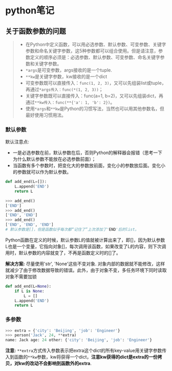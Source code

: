 # python笔记
## 关于函数参数的问题

> * 在Python中定义函数，可以用必选参数、默认参数、可变参数、关键字参数和命名关键字参数，这5种参数都可以组合使用。但是请注意，参数定义的顺序必须是：必选参数、默认参数、可变参数、命名关键字参数和关键字参数。
> * `*args`是可变参数，args接收的是一个tuple.
> * `**kw`是关键字参数，kw接收的是一个dict
> * 可变参数既可以直接传入：`func(1, 2, 3)`，又可以先组装list或tuple，再通过`*args传入：func(*(1, 2, 3))`；
> * 关键字参数既可以直接传入：func(a=1, b=2)，又可以先组装dict，再通过`**kw传入：func(**{'a': 1, 'b': 2})`。
> * 使用`*args`和`**kw`是Python的习惯写法，当然也可以用其他参数名，但最好使用习惯用法。

### 默认参数

默认注意点:

* 一是必选参数在前，默认参数在后，否则Python的解释器会报错（思考一下为什么默认参数不能放在必选参数前面）；
* 当函数有多个参数时，把变化大的参数放前面，变化小的参数放后面。变化小的参数就可以作为默认参数。

```python
def add_end(L=[]):
    L.append('END')
    return L
    
>>> add_end()
['END']
>>> add_end()
['END', 'END']
>>> add_end()
['END', 'END', 'END']
# 默认参数是[]，但是函数似乎每次都“记住了”上次添加了'END'后的list。
```
Python函数在定义的时候，默认参数L的值就被计算出来了，即[]，因为默认参数L也是一个变量，它指向对象[]，每次调用该函数，如果改变了L的内容，则下次调用时，默认参数的内容就变了，不再是函数定义时的[]了。

**解决方案:** 尽量使用'str', 'None'这些不变对象. 对象内部的数据就不能修改，这样就减少了由于修改数据导致的错误。此外，由于对象不变，多任务环境下同时读取对象不需要加锁

```py
def add_end(L=None):
    if L is None:
        L = []
    L.append('END')
    return L
```

### 多参数
```py
>>> extra = {'city': 'Beijing', 'job': 'Engineer'}
>>> person('Jack', 24, **extra)
name: Jack age: 24 other: {'city': 'Beijing', 'job': 'Engineer'}
```
**注意:** `**extra`方式传入参数表示把extra这个dict的所有key-value用关键字参数传入到函数的`**kw`参数，kw将获得一个dict，**注意kw获得的dict是extra的一份拷贝，对kw的改动不会影响到函数外的extra**.


